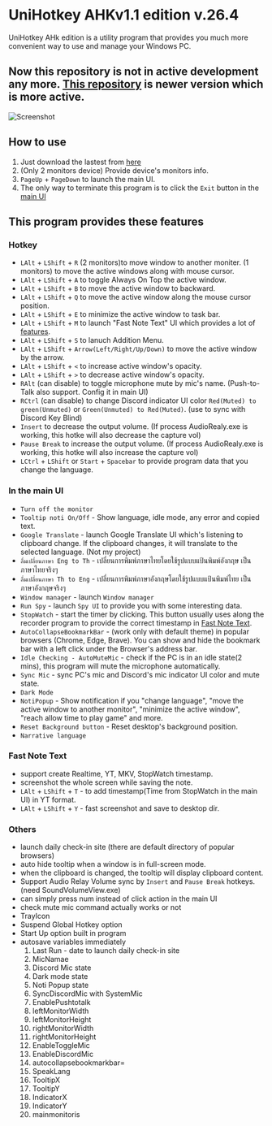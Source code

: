 # UniHotkey AHKv1.1 edition v.26.4
UniHotkey AHk edition is a utility program that provides you much more convenient way to use and manage your Windows PC.

## Now this repository is not in active development any more. [This repository](https://github.com/ChaiyavutC/UniHotkey-Python-edition) is newer version which is more active.

![Screenshot](https://github.com/ChaiyavutC/UniHotkey-AHK-edition/assets/134151822/8ddb8fe4-b33d-45fa-a383-c4779dc2b680)

## How to use
1. Just download the lastest from [here](https://github.com/ChaiyavutC/UniHotkey-AHK-edition/releases)
2. (Only 2 monitors device) Provide device's monitors info.
3. `PageUp` + `PageDown` to launch the main UI.
4. The only way to terminate this program is to click the `Exit` button in the [main UI](https://github.com/ChaiyavutC/UniHotkey-AHK-edition#in-the-main-ui)

## This program provides these features

### Hotkey
- `LAlt` + `LShift` + `R` (2 monitors)to move window to another moniter. (1 monitors) to move the active windows along with mouse cursor.
- `LAlt` + `LShift` + `A` to toggle Always On Top the active window.
- `LAlt` + `LShift` + `B` to move the active window to backward.
- `LAlt` + `LShift` + `Q` to move the active window along the mouse cursor position.
- `LAlt` + `LShift` + `E` to minimize the active window to task bar.
- `LAlt` + `LShift` + `M` to launch "Fast Note Text" UI which provides a lot of [features](https://github.com/ChaiyavutC/UniHotkey-AHK-edition#fast-note-text).
- `LAlt` + `LShift` + `S` to lanuch Addition Menu.
- `LAlt` + `LShift` + `Arrow(Left/Right/Up/Down)` to move the active window by the arrow.
- `LAlt` + `LShift` + `<` to increase active window's opacity.
- `LAlt` + `LShift` + `>` to decrease active window's opacity.
- `RAlt` (can disable) to toggle microphone mute by mic's name. (Push-to-Talk also support. Config it in main UI)
- `RCtrl` (can disable) to change Discord indicator UI color `Red(Muted) to green(Unmuted)` or `Green(Unmuted) to Red(Muted)`. (use to sync with Discord Key Blind)
- `Insert` to decrease the output volume. (If process AudioRealy.exe is working, this hotke will also decrease the capture vol)
- `Pause Break` to increase the output volume. (If process AudioRealy.exe is working, this hotke will also increase the capture vol)
- `LCtrl` + `LShift` or `Start` + `Spacebar` to provide program data that you change the language.

### In the main UI
- `Turn off the monitor`
- `Tooltip noti On/Off` - Show language, idle mode, any error and copied text.
- `Google Translate` - launch Google Translate UI which's listening to clipboard change. If the clipboard changes, it will translate to the selected language. (Not my project)
- `ลื่มเปลี่ยนภาษา Eng to Th` - เปลี่ยนการพิมพ์ภาษาไทยโดยใช้รูปแบบแป้นพิมพ์อังกฤษ เป็นภาษาไทยจริงๆ
- `ลื่มเปลี่ยนภาษา Th to Eng` - เปลี่ยนการพิมพ์ภาษาอังกฤษโดยใช้รูปแบบแป้นพิมพ์ไทย เป็นภาษาอังกฤษจริงๆ
- `Window manager` - launch `Window manager`
- `Run Spy` - launch `Spy UI` to provide you with some interesting data.
- `StopWatch` - start the timer by clicking. This button usually uses along the recorder program to provide the correct timestamp in [Fast Note Text](https://github.com/ChaiyavutC/UniHotkey-AHK-edition#fast-note-text).
- `AutoCollapseBookmarkBar` - (work only with default theme) in popular browsers (Chrome, Edge, Brave). You can show and hide the bookmark bar with a left click under the Browser's address bar.
- `Idle Checking - AutoMuteMic` - check if the PC is in an idle state(2 mins), this program will mute the microphone automatically.
- `Sync Mic` - sync PC's mic and Discord's mic indicator UI color and mute state.
- `Dark Mode`
- `NotiPopup` - Show notification if you "change language", "move the active window to another monitor", "minimize the active window", "reach allow time to play game" and more.
- `Reset Background button` - Reset desktop's background position.
- `Narrative language`

### Fast Note Text
- support create Realtime, YT, MKV, StopWatch timestamp.
- screenshot the whole screen while saving the note.
- `LAlt` + `LShift` + `T` - to add timestamp(Time from StopWatch in the main UI) in YT format.
- `LAlt` + `LShift` + `Y` - fast screenshot and save to desktop dir.

### Others
- launch daily check-in site (there are default directory of popular browsers)
- auto hide tooltip when a window is in full-screen mode.
- when the clipboard is changed, the tooltip will display clipboard content.
- Support Audio Relay Volume sync by `Insert` and `Pause Break` hotkeys. (need SoundVolumeView.exe)
- can simply press num instead of click action in the main UI
- check mute mic command actually works or not
- TrayIcon
- Suspend Global Hotkey option
- Start Up option built in program
- autosave variables immediately
  1. Last Run - date to launch daily check-in site
  2. MicNamae
  3. Discord Mic state
  4. Dark mode state
  5. Noti Popup state
  6. SyncDiscordMic with SystemMic
  7. EnablePushtotalk
  8. leftMonitorWidth
  9. leftMonitorHeight
  10. rightMonitorWidth
  11. rightMonitorHeight
  12. EnableToggleMic
  13. EnableDiscordMic
  14. autocollapsebookmarkbar=
  15. SpeakLang
  16. TooltipX
  17. TooltipY
  18. IndicatorX
  19. IndicatorY
  20. mainmonitoris
